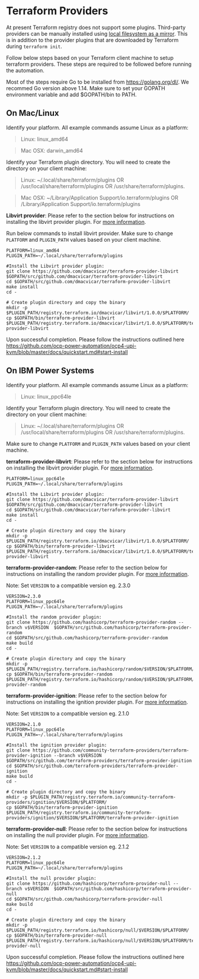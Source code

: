 # Terraform Providers

At present Terraform registry does not support some plugins. Third-party providers can be manually installed using [local filesystem as a mirror](https://www.terraform.io/docs/commands/cli-config.html#filesystem_mirror). This is in addition to the provider plugins that are downloaded by Terraform during `terraform init`.

Follow below steps based on your Terraform client machine to setup terraform providers. These steps are required to be followed before running the automation.

Most of the steps require Go to be installed from https://golang.org/dl/. We recommed Go version above 1.14. Make sure to set your GOPATH environment variable and add $GOPATH/bin to PATH.

## On Mac/Linux

Identify your platform. All example commands assume Linux as a platform:

> Linux: linux_amd64

> Mac OSX: darwin_amd64

Identify your Terraform plugin directory. You will need to create the directory on your client machine:

> Linux: ~/.local/share/terraform/plugins OR /usr/local/share/terraform/plugins OR /usr/share/terraform/plugins.

> Mac OSX: ~/Library/Application Support/io.terraform/plugins OR /Library/Application Support/io.terraform/plugins


**Libvirt provider**: Please refer to the section below for instructions on installing the libvirt provider plugin. For [more information](https://github.com/dmacvicar/terraform-provider-libvirt#building-from-source).

Run below commands to install libvirt provider. Make sure to change `PLATFORM` and `PLUGIN_PATH` values based on your client machine.

```
PLATFORM=linux_amd64
PLUGIN_PATH=~/.local/share/terraform/plugins

#Install the Libvirt provider plugin:
git clone https://github.com/dmacvicar/terraform-provider-libvirt $GOPATH/src/github.com/dmacvicar/terraform-provider-libvirt
cd $GOPATH/src/github.com/dmacvicar/terraform-provider-libvirt
make install
cd -

# Create plugin directory and copy the binary
mkdir -p $PLUGIN_PATH/registry.terraform.io/dmacvicar/libvirt/1.0.0/$PLATFORM/
cp $GOPATH/bin/terraform-provider-libvirt $PLUGIN_PATH/registry.terraform.io/dmacvicar/libvirt/1.0.0/$PLATFORM/terraform-provider-libvirt
```

Upon successful completion. Please follow the instructions outlined here
https://github.com/ocp-power-automation/ocp4-upi-kvm/blob/master/docs/quickstart.md#start-install



## On IBM Power Systems

Identify your platform. All example commands assume Linux as a platform:

> Linux: linux_ppc64le

Identify your Terraform plugin directory. You will need to create the directory on your client machine:

> Linux: ~/.local/share/terraform/plugins OR /usr/local/share/terraform/plugins OR /usr/share/terraform/plugins.

Make sure to change `PLATFORM` and `PLUGIN_PATH` values based on your client machine.

**terraform-provider-libvirt**: Please refer to the section below for instructions on installing the libvirt provider plugin. For [more information](https://github.com/dmacvicar/terraform-provider-libvirt#building-from-source).

```
PLATFORM=linux_ppc64le
PLUGIN_PATH=~/.local/share/terraform/plugins

#Install the Libvirt provider plugin:
git clone https://github.com/dmacvicar/terraform-provider-libvirt $GOPATH/src/github.com/dmacvicar/terraform-provider-libvirt
cd $GOPATH/src/github.com/dmacvicar/terraform-provider-libvirt
make install
cd -

# Create plugin directory and copy the binary
mkdir -p $PLUGIN_PATH/registry.terraform.io/dmacvicar/libvirt/1.0.0/$PLATFORM/
cp $GOPATH/bin/terraform-provider-libvirt $PLUGIN_PATH/registry.terraform.io/dmacvicar/libvirt/1.0.0/$PLATFORM/terraform-provider-libvirt
```


**terraform-provider-random**: Please refer to the section below for instructions on installing the random provider plugin. For [more information](https://github.com/hashicorp/terraform-provider-random#building-the-provider).

Note: Set `VERSION` to a compatible version eg. 2.3.0

```
VERSION=2.3.0
PLATFORM=linux_ppc64le
PLUGIN_PATH=~/.local/share/terraform/plugins

#Install the random provider plugin:
git clone https://github.com/hashicorp/terraform-provider-random --branch v$VERSION  $GOPATH/src/github.com/hashicorp/terraform-provider-random
cd $GOPATH/src/github.com/hashicorp/terraform-provider-random
make build
cd -

# Create plugin directory and copy the binary
mkdir -p $PLUGIN_PATH/registry.terraform.io/hashicorp/random/$VERSION/$PLATFORM/
cp $GOPATH/bin/terraform-provider-random $PLUGIN_PATH/registry.terraform.io/hashicorp/random/$VERSION/$PLATFORM/terraform-provider-random
```


**terraform-provider-ignition**: Please refer to the section below for instructions on installing the ignition provider plugin. For [more information](https://github.com/community-terraform-providers/terraform-provider-ignition#building-the-provider).

Note: Set `VERSION` to a compatible version eg. 2.1.0

```
VERSION=2.1.0
PLATFORM=linux_ppc64le
PLUGIN_PATH=~/.local/share/terraform/plugins

#Install the ignition provider plugin:
git clone https://github.com/community-terraform-providers/terraform-provider-ignition --branch v$VERSION  $GOPATH/src/github.com/terraform-providers/terraform-provider-ignition
cd $GOPATH/src/github.com/terraform-providers/terraform-provider-ignition
make build
cd -

# Create plugin directory and copy the binary
mkdir -p $PLUGIN_PATH/registry.terraform.io/community-terraform-providers/ignition/$VERSION/$PLATFORM/
cp $GOPATH/bin/terraform-provider-ignition $PLUGIN_PATH/registry.terraform.io/community-terraform-providers/ignition/$VERSION/$PLATFORM/terraform-provider-ignition
```


**terraform-provider-null**: Please refer to the section below for instructions on installing the null provider plugin. For [more information](https://github.com/hashicorp/terraform-provider-null#building-the-provider).

Note: Set `VERSION` to a compatible version eg. 2.1.2

```
VERSION=2.1.2
PLATFORM=linux_ppc64le
PLUGIN_PATH=~/.local/share/terraform/plugins

#Install the null provider plugin:
git clone https://github.com/hashicorp/terraform-provider-null --branch v$VERSION  $GOPATH/src/github.com/hashicorp/terraform-provider-null
cd $GOPATH/src/github.com/hashicorp/terraform-provider-null
make build
cd -

# Create plugin directory and copy the binary
mkdir -p $PLUGIN_PATH/registry.terraform.io/hashicorp/null/$VERSION/$PLATFORM/
cp $GOPATH/bin/terraform-provider-null $PLUGIN_PATH/registry.terraform.io/hashicorp/null/$VERSION/$PLATFORM/terraform-provider-null
```


Upon successful completion. Please follow the instructions outlined here
https://github.com/ocp-power-automation/ocp4-upi-kvm/blob/master/docs/quickstart.md#start-install

